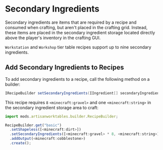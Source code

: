 # Secondary Ingredients

Secondary ingredients are items that are required by a recipe and consumed when crafting, but aren't placed in the crafting grid. Instead, these items are placed in the secondary ingredient storage located directly above the player's inventory in the crafting GUI.

`Workstation` and `Workshop` tier table recipes support up to nine secondary ingredients.

## Add Secondary Ingredients to Recipes

To add secondary ingredients to a recipe, call the following method on a builder:

```java
IRecipeBuilder setSecondaryIngredients(IIngredient[] secondaryIngredients);
```

This recipe requires `8` `<minecraft:gravel>` and one `<minecraft:string>` in the secondary ingredient storage area to craft:

```js
import mods.artisanworktables.builder.RecipeBuilder;

RecipeBuilder.get("basic")
  .setShapeless([<minecraft:dirt>])
  .setSecondaryIngredients([<minecraft:gravel> * 8, <minecraft:string>])
  .addOutput(<minecraft:cobblestone>)
  .create();
```
